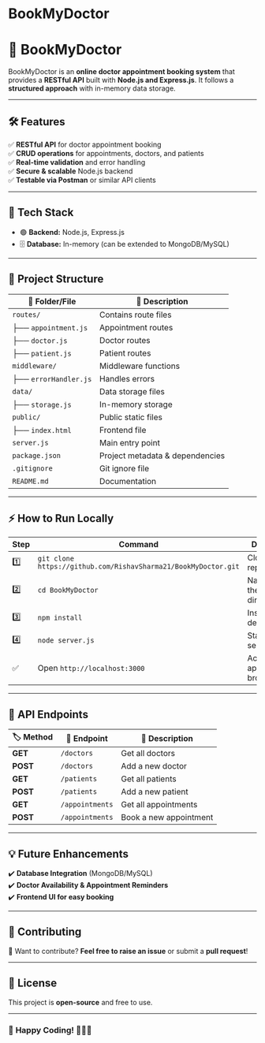 # BookMyDoctor

# 📌 **BookMyDoctor**

BookMyDoctor is an **online doctor appointment booking system** that provides a **RESTful API** built with **Node.js and Express.js**. It follows a **structured approach** with in-memory data storage.

---

## 🛠️ **Features**
✅ **RESTful API** for doctor appointment booking  
✅ **CRUD operations** for appointments, doctors, and patients  
✅ **Real-time validation** and error handling  
✅ **Secure & scalable** Node.js backend  
✅ **Testable via Postman** or similar API clients  

---

## 🚀 **Tech Stack**
- 🟢 **Backend:** Node.js, Express.js  
- 🗄️ **Database:** In-memory (can be extended to MongoDB/MySQL)  

---

## 📂 **Project Structure**
| 📁 **Folder/File** | 📜 **Description** |
|--------------------|------------------|
| `routes/`         | Contains route files |
| ├── `appointment.js` | Appointment routes |
| ├── `doctor.js`   | Doctor routes |
| ├── `patient.js`  | Patient routes |
| `middleware/`     | Middleware functions |
| ├── `errorHandler.js` | Handles errors |
| `data/`           | Data storage files |
| ├── `storage.js`  | In-memory storage |
| `public/`         | Public static files |
| ├── `index.html`  | Frontend file |
| `server.js`        | Main entry point |
| `package.json`    | Project metadata & dependencies |
| `.gitignore`      | Git ignore file |
| `README.md`       | Documentation |

---

## ⚡ **How to Run Locally**
| Step  | Command                                             | Description                         |
|-------|-----------------------------------------------------|-------------------------------------|
| 1️⃣    | `git clone https://github.com/RishavSharma21/BookMyDoctor.git` | Clone the repository              |
| 2️⃣    | `cd BookMyDoctor`                                   | Navigate into the project directory |
| 3️⃣    | `npm install`                                      | Install dependencies               |
| 4️⃣    | `node server.js`                                    | Start the server                   |
| ✅    | Open `http://localhost:3000`                        | Access the app in a browser        |

---

## 📢 **API Endpoints**
| 🏷 **Method** | 🔗 **Endpoint**       | 📜 **Description**         |
|--------------|----------------------|---------------------------|
| **GET**      | `/doctors`           | Get all doctors          |
| **POST**     | `/doctors`           | Add a new doctor         |
| **GET**      | `/patients`          | Get all patients         |
| **POST**     | `/patients`          | Add a new patient        |
| **GET**      | `/appointments`      | Get all appointments     |
| **POST**     | `/appointments`      | Book a new appointment   |

---

## 💡 **Future Enhancements**
✔️ **Database Integration** (MongoDB/MySQL)  
✔️ **Doctor Availability & Appointment Reminders**   
✔️ **Frontend UI for easy booking**  

---

## 🤝 **Contributing**
🔹 Want to contribute? **Feel free to raise an issue** or submit a **pull request**!  

---

## 📜 **License**
This project is **open-source** and free to use.

---

### 🚀 **Happy Coding!** 👨‍💻🔥  



